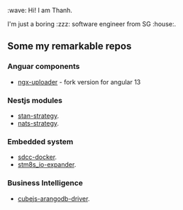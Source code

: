 <p>
  :wave: Hi! I am Thanh.
</p>

<p>
  I'm just a boring :zzz: software engineer from SG :house:.
</p>

<h2>Some my remarkable repos</h2>
<h3>Anguar components</h3>

* [ngx-uploader](https://github.com/angular-ex/uploader) - fork version for angular 13

<h3>Nestjs modules</h3>

* [stan-strategy](https://github.com/nestjs-ex/stan-strategy).
* [nats-strategy](https://github.com/nestjs-ex/nats-strategy).

<h3>Embedded system</h3>

* [sdcc-docker](https://github.com/panoti/sdcc-docker).
* [stm8s_io-expander](https://github.com/panoti/stm8s_io-expander).

<h3>Business Intelligence</h3>

* [cubejs-arangodb-driver](https://github.com/panoti/cubejs-arangodb-driver).
